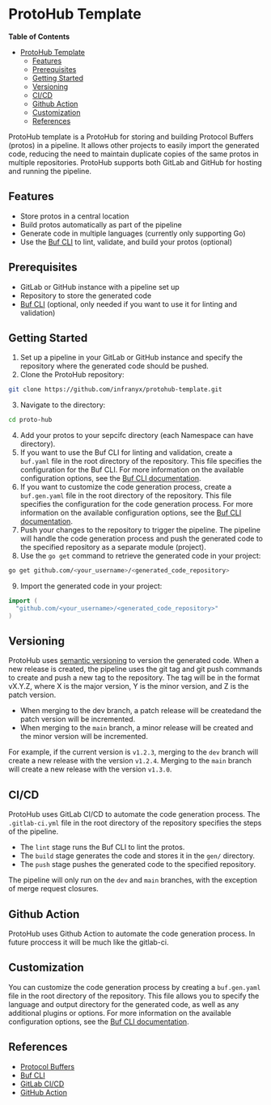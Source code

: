 # ProtoHub Template

<!-- START doctoc generated TOC please keep comment here to allow auto update -->
<!-- DON'T EDIT THIS SECTION, INSTEAD RE-RUN doctoc TO UPDATE -->

**Table of Contents**

- [ProtoHub Template](#protohub-template)
  - [Features](#features)
  - [Prerequisites](#prerequisites)
  - [Getting Started](#getting-started)
  - [Versioning](#versioning)
  - [CI/CD](#cicd)
  - [Github Action](#github-action)
  - [Customization](#customization)
  - [References](#references)

<!-- END doctoc generated TOC please keep comment here to allow auto update -->

ProtoHub template is a ProtoHub for storing and building Protocol Buffers (protos) in a pipeline. It allows other projects to easily import the generated code, reducing the need to maintain duplicate copies of the same protos in multiple repositories. ProtoHub supports both GitLab and GitHub for hosting and running the pipeline.

## Features

- Store protos in a central location
- Build protos automatically as part of the pipeline
- Generate code in multiple languages (currently only supporting Go)
- Use the [Buf CLI](https://docs.buf.build/) to lint, validate, and build your protos (optional)

## Prerequisites

- GitLab or GitHub instance with a pipeline set up
- Repository to store the generated code
- [Buf CLI](https://docs.buf.build/) (optional, only needed if you want to use it for linting and validation)

## Getting Started

1. Set up a pipeline in your GitLab or GitHub instance and specify the repository where the generated code should be pushed.
2. Clone the ProtoHub repository:

```bash
git clone https://github.com/infranyx/protohub-template.git
```

3. Navigate to the directory:

```bash
cd proto-hub
```

4. Add your protos to your sepcifc directory (each Namespace can have directory).
5. If you want to use the Buf CLI for linting and validation, create a `buf.yaml` file in the root directory of the repository. This file specifies the configuration for the Buf CLI. For more information on the available configuration options, see the [Buf CLI documentation](https://docs.buf.build/).
6. If you want to customize the code generation process, create a `buf.gen.yaml` file in the root directory of the repository. This file specifies the configuration for the code generation process. For more information on the available configuration options, see the [Buf CLI documentation](https://docs.buf.build/).
7. Push your changes to the repository to trigger the pipeline.
   The pipeline will handle the code generation process and push the generated code to the specified repository as a separate module (project).
8. Use the `go get` command to retrieve the generated code in your project:

```bash
go get github.com/<your_username>/<generated_code_repository>
```

9. Import the generated code in your project:

```go
import (
  "github.com/<your_username>/<generated_code_repository>"
)
```

## Versioning

ProtoHub uses [semantic versioning](https://semver.org) to version the generated code. When a new release is created, the pipeline uses the git tag and git push commands to create and push a new tag to the repository. The tag will be in the format vX.Y.Z, where X is the major version, Y is the minor version, and Z is the patch version.

- When merging to the dev branch, a patch release will be createdand the patch version will be incremented.
- When merging to the `main` branch, a minor release will be created and the minor version will be incremented.

For example, if the current version is `v1.2.3`, merging to the `dev` branch will create a new release with the version `v1.2.4`. Merging to the `main` branch will create a new release with the version `v1.3.0`.

## CI/CD

ProtoHub uses GitLab CI/CD to automate the code generation process. The `.gitlab-ci.yml` file in the root directory of the repository specifies the steps of the pipeline.

- The `lint` stage runs the Buf CLI to lint the protos.
- The `build` stage generates the code and stores it in the `gen/` directory.
- The `push` stage pushes the generated code to the specified repository.

The pipeline will only run on the `dev` and `main` branches, with the exception of merge request closures.

## Github Action

ProtoHub uses Github Action to automate the code generation process. In future proccess it will be much like the gitlab-ci.

<!-- The `.github/workflows` directory in the root directory of the repository contains the pipeline configuration for GitHub. The pipeline has the following steps:

- `lint`: Runs the Buf CLI to lint the protos. This step is optional and can be commented out if the Buf CLI is not being used.
- `build`: Installs the necessary dependencies, generates the code, and stores the generated code in the gen directory.
- `push`: Pushes the generated code to the specified repository.
  The pipeline is triggered when changes are pushed to the dev or main branches. -->

## Customization

You can customize the code generation process by creating a `buf.gen.yaml` file in the root directory of the repository. This file allows you to specify the language and output directory for the generated code, as well as any additional plugins or options. For more information on the available configuration options, see the [Buf CLI documentation](https://docs.buf.build/).

## References

- [Protocol Buffers](https://developers.google.com/protocol-buffers)
- [Buf CLI](https://docs.buf.build/)
- [GitLab CI/CD](https://docs.gitlab.com/ee/ci/)
- [GitHub Action](https://docs.github.com/en/actions)
